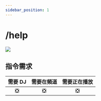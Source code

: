 ```yaml
---
sidebar_position: 1
---
```

# /help
![](https://i.imgur.com/y2rHkMP.png)

## 指令需求
| 需要 DJ |	需要在頻道 | 需要正在播放 |
| :-----: | :-------: | :---------: |
|   ❎   |    ❎     |     ❎      |
